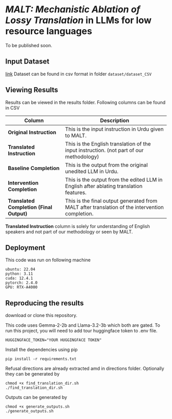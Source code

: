 # _MALT: Mechanistic Ablation of Lossy Translation_ in LLMs for low resource languages

To be published soon.

## Input Dataset
[link](https://huggingface.co/datasets/darthPanda/ur_en_questions)
Dataset can be found in csv format in folder `dataset/dataset_CSV`

## Viewing Results
Results can be viewed in the results folder.
Following columns can be found in CSV


| **Column**                       | **Description**                                                                                             |
|----------------------------------|-------------------------------------------------------------------------------------------------------------|
| **Original Instruction**         | This is the input instruction in Urdu given to MALT.                                                       |
| **Translated Instruction**       | This is the English translation of the input instruction. (not part of our methodology) |
| **Baseline Completion**          | This is the output from the original unedited LLM in Urdu.                                                 |
| **Intervention Completion**      | This is the output from the edited LLM in English after ablating translation features.                                |
| **Translated Completion (Final Output)** | This is the final output generated from MALT after translation of the intervention completion.                     |


**Translated Instruction** column is solely for understanding of English speakers and not part of our methodology or seen by MALT.

## Deployment

This code was run on following machine

    ubuntu: 22.04
    python: 3.11
    cuda: 12.4.1
    pytorch: 2.4.0
    GPU: RTX-A4000


## Reproducing the results

download or clone this repository.

This code uses Gemma-2-2b and Llama-3.2-3b which both are gated. To run this project, you will need to add tour huggingface token to .env file.

    HUGGINGFACE_TOKEN="YOUR HUGGINGFACE TOKEN"

Install the dependencies using pip

    pip install -r requirements.txt

Refusal directions are already extracted amd in directions folder. Optionally they can be generated by

    chmod +x find_translation_dir.sh
    ./find_translation_dir.sh

Outputs can be generated by

    chmod +x generate_outputs.sh
    ./generate_outputs.sh
